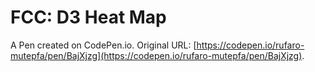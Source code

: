 # FCC: D3 Heat Map

A Pen created on CodePen.io. Original URL: [https://codepen.io/rufaro-mutepfa/pen/BajXjzg](https://codepen.io/rufaro-mutepfa/pen/BajXjzg).


